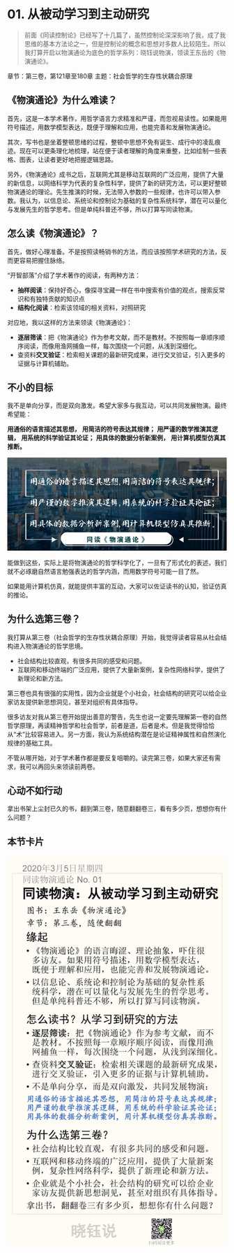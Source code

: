 # 01. 从被动学习到主动研究

> 前面《同读控制论》已经写了十几篇了，虽然控制论深深影响了我，成了我思维的基本方法论之一，但是控制论的概念和思想对多数人比较陌生。所以我打算开启以物演通论为底色的哲学系列：晓钰说物演，领读王东岳的《物演通论》。

章节：第三卷，第121章至180章
主题：社会哲学的生存性状耦合原理



## 《物演通论》为什么难读？

首先，这是一本学术著作，用哲学语言力求精准和严谨，而忽视易读性。如果能用符号描述，用数学模型表达，既便于理解和应用，也能完善和发展物演通论。

其次，写书也是坐着整顿思绪的过程，整顿中思想不免有诞生、成行中的凌乱痕迹。现在可以更条理化地梳理，站在便于读者理解的角度来重整，比如绘制一些表格、图表，让读者更好地把握逻辑思路。

另外，《物演通论》成书之后，互联网尤其是移动互联网的广泛应用，提供了大量的新信息，以网络科学为代表的复杂性科学，提供了新的研究方法，可以更好整顿物演通论的理论。先生推演的时候，无法带入参数的一些规律，也许可以带入参数。我认为，以信息论、系统论和控制论为基础的复杂性系统科学，潜在可以量化与发展先生的哲学思考。但是单纯科普还不够，所以打算写同读物演。

## 怎么读《物演通论》？

首先，做好心理准备。不是按照读畅销书的方法，而应该按照学术研究的方法，反而更容易把握住脉络。

“开智部落”介绍了学术著作的阅读，有两种方法：

- **抽样阅读**：保持好奇心，像探寻宝藏一样在书中搜索有价值的观点，搜索反常识和有独特贡献的知识点
- **结构化阅读**：检索该领域的相关资料，对照研究

对应地，我以这样的方法来领读《物演通论》：

- **逐层筛读**：把《物演通论》作为参考文献，而不是教材。不按照每一章顺序顺序阅读，而像用渔网捕鱼一样，每次围绕一个问题，从浅到深细化。
- 查资料**交叉验证**：检索相关课题的最新研究成果，进行交叉验证，引入更多的证据与计算机辅助。

## 不小的目标

我不是单向分享，而是双向激发。希望大家多与我互动，可以共同发展物演。最终希望能：

**用通俗的语言描述其思想，**
**用简洁的符号表达其规律；**
**用严谨的数学推演其逻辑，**
**用系统的科学验证其论证；**
**用具体的数据分析新案例，**
**用计算机模型仿真其推断。**

![默认文件1583596099252](No.01/默认文件1583596099252.png)

能做到这些，实际上是将物演通论的哲学科学化了，一旦有了形式化的表述，我们就不必琢磨自然语言勉强表达的哲学内涵，而用数学符号可能一目了然。

如果能用计算机仿真，就能提供丰富的互动，大家可以佐证读书的认知，验证仿真的推论。

## 为什么选第三卷？

我打算从第三卷（社会哲学的生存性状耦合原理）开始，我觉得读者容易从社会结构进入物演通论的哲学思境。

- 社会结构比较直观，有很多共同的感受和问题。
- 互联网和移动终端的广泛应用，提供了大量新案例，复杂性网络科学，提供了新理论和新方法。

第三卷也具有很强的实用性，因为企业就是个小社会，社会结构的研究可以给企业家访友提供新思想洞见，甚至对组织有具体指导。

很多访友对我从第三卷开始提出善意的警告，先生也说一定要先理解第一卷的自然哲学原理，再读精神哲学和社会哲学，前者是道，后者是术。但是我觉得恰恰从“术”比较容易进入。另一方面，我认为系统结构潜在是论证精神属性和自然演化规律的基础工具。

不管从哪开始，对于学术著作都是要反复咀嚼的。读完第三卷，如果大家还有需求，我可以再回头来领读前两卷。

## 心动不如行动

拿出书架上尘封已久的书，翻到第三卷，随意翻翻卷三，看有多少页，想想你有什么问题？

## 本节卡片

![No.01](No.01/No.01.png)